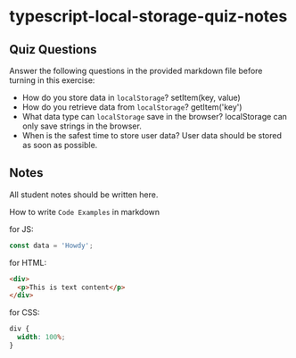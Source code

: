 # typescript-local-storage-quiz-notes

## Quiz Questions

Answer the following questions in the provided markdown file before turning in this exercise:

- How do you store data in `localStorage`?
  setItem(key, value)
- How do you retrieve data from `localStorage`?
  getItem('key')
- What data type can `localStorage` save in the browser?
  localStorage can only save strings in the browser.
- When is the safest time to store user data?
  User data should be stored as soon as possible.

## Notes

All student notes should be written here.

How to write `Code Examples` in markdown

for JS:

```javascript
const data = 'Howdy';
```

for HTML:

```html
<div>
  <p>This is text content</p>
</div>
```

for CSS:

```css
div {
  width: 100%;
}
```
